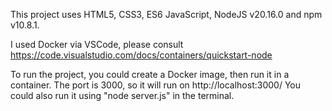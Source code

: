 This project uses HTML5, CSS3, ES6 JavaScript, NodeJS v20.16.0 and npm v10.8.1.

I used Docker via VSCode, please consult https://code.visualstudio.com/docs/containers/quickstart-node

To run the project, you could create a Docker image, then run it in a container. The port is 3000, so it will run on http://localhost:3000/
You could also run it using "node server.js" in the terminal.